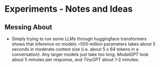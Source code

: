 # Experiments - Notes and Ideas

## Messing About

- Simply trying to run some LLMs through huggingface transformers shows that
  inference on models ~500 million parameters takes about 5 seconds in moderate
  context size (i.e. about 5 x 64 tokens in a conversation). Any larger models
  just take too long: _ModalGPT_ took about 5 minutes per response, and
  _TinyGPT_ about 1-2 minutes.
